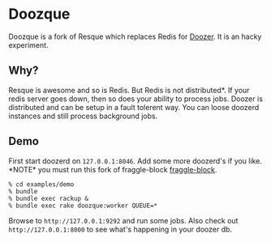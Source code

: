 Doozque
======

Doozque is a fork of Resque which replaces Redis for
[Doozer](https://github.com/ha/doozer). It is an hacky experiment.

Why?
---

Resque is awesome and so is Redis. But Redis is not distributed\*. If your
redis server goes down, then so does your ability to process jobs.
Doozer is distributed and can be setup in a fault tolerent way. You
can loose doozerd instances and still process background jobs.

Demo
----

First start doozerd on `127.0.0.1:8046`. Add some more doozerd's if you
like. \*NOTE\* you must run this fork of fraggle-block
[fraggle-block](http://github.com/benburkert/fraggle-block).

    % cd examples/demo
    % bundle
    % bundle exec rackup &
    % bundle exec rake doozque:worker QUEUE=*

Browse to `http://127.0.0.1:9292` and run some jobs. Also check out
`http://127.0.0.1:8000` to see what's happening in your doozer db.
